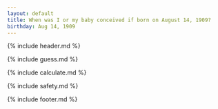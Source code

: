 ```yaml
---
layout: default
title: When was I or my baby conceived if born on August 14, 1909?
birthday: Aug 14, 1909
---
```


{% include header.md %}

{% include guess.md %}

{% include calculate.md %}

{% include safety.md %}

{% include footer.md %}



